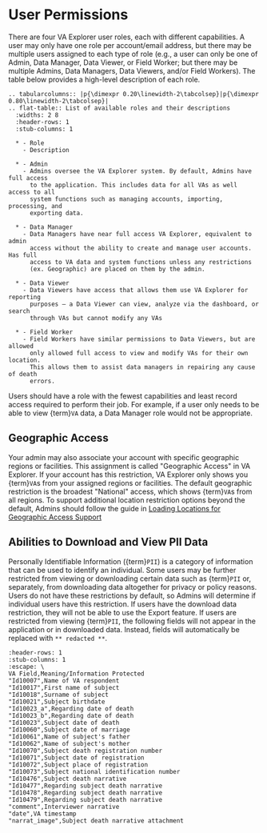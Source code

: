 # User Permissions

There are four VA Explorer user roles, each with different capabilities. A user
may only have one role per account/email address, but there may be multiple
users assigned to each type of role (e.g., a user can only be one of Admin, Data
Manager, Data Viewer, or Field Worker; but there may be multiple Admins, Data
Managers, Data Viewers, and/or Field Workers). The table below provides a
high-level description of each role.

````{eval-rst}
.. tabularcolumns:: |p{\dimexpr 0.20\linewidth-2\tabcolsep}|p{\dimexpr 0.80\linewidth-2\tabcolsep}|
.. flat-table:: List of available roles and their descriptions
  :widths: 2 8
  :header-rows: 1
  :stub-columns: 1

  * - Role
    - Description

  * - Admin
    - Admins oversee the VA Explorer system. By default, Admins have full access
      to the application. This includes data for all VAs as well access to all
      system functions such as managing accounts, importing, processing, and
      exporting data.

  * - Data Manager
    - Data Managers have near full access VA Explorer, equivalent to admin
      access without the ability to create and manage user accounts. Has full
      access to VA data and system functions unless any restrictions
      (ex. Geographic) are placed on them by the admin.

  * - Data Viewer
    - Data Viewers have access that allows them use VA Explorer for reporting
      purposes – a Data Viewer can view, analyze via the dashboard, or search
      through VAs but cannot modify any VAs

  * - Field Worker
    - Field Workers have similar permissions to Data Viewers, but are allowed
      only allowed full access to view and modify VAs for their own location. 
      This allows them to assist data managers in repairing any cause of death 
      errors.
````

Users should have a role with the fewest capabilities and least record access
required to perform their job. For example, if a user only needs to be able to
view {term}`VA` data, a Data Manager role would not be appropriate.

## Geographic Access

Your admin may also associate your account with specific geographic regions or
facilities. This assignment is called "Geographic Access" in VA Explorer. If
your account has this restriction, VA Explorer only shows you {term}`VA`s from your
assigned regions or facilities. The default geographic restriction is the broadest
"National" access, which shows {term}`VA`s from all regions. To support additional
location restriction options beyond the default, Admins should follow the guide
in [Loading Locations for Geographic Access Support](../admin_guides.md#loading-locations-for-geographic-access-support)

## Abilities to Download and View PII Data

Personally Identifiable Information ({term}`PII`) is a category of information that can
be used to identify an individual. Some users may be further restricted from
viewing or downloading certain data such as {term}`PII` or, separately, from downloading
data altogether for privacy or policy reasons. Users do not have these restrictions
by default, so Admins will determine if individual users have this restriction.
If users have the download data restriction, they will not be able to use the
Export feature. If users are restricted from viewing {term}`PII`, the following fields
will not appear in the application or in downloaded data. Instead, fields will
automatically be replaced with `** redacted **`.

```{csv-table} List of VA fields redacted for users without PII viewing permissions
:header-rows: 1
:stub-columns: 1
:escape: \
VA Field,Meaning/Information Protected
"Id10007",Name of VA respondent
"Id10017",First name of subject
"Id10018",Surname of subject
"Id10021",Subject birthdate
"Id10023_a",Regarding date of death
"Id10023_b",Regarding date of death
"Id10023",Subject date of death
"Id10060",Subject date of marriage
"Id10061",Name of subject's father
"Id10062",Name of subject's mother
"Id10070",Subject death registration number
"Id10071",Subject date of registration
"Id10072",Subject place of registration
"Id10073",Subject national identification number
"Id10476",Subject death narrative
"Id10477",Regarding subject death narrative
"Id10478",Regarding subject death narrative
"Id10479",Regarding subject death narrative
"comment",Interviewer narrative
"date",VA timestamp
"narrat_image",Subject death narrative attachment
```
